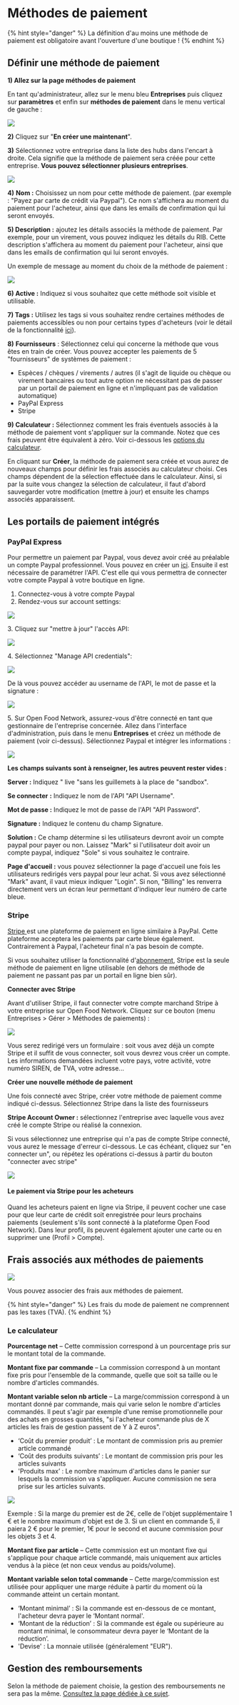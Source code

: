 # Méthodes de paiement

{% hint style="danger" %}
La définition d'au moins une méthode de paiement est obligatoire avant l'ouverture d'une boutique !
{% endhint %}

## Définir une méthode de paiement

**1) Allez sur la page méthodes de paiement**

En tant qu'administrateur, allez sur le menu bleu **Entreprises** puis cliquez sur **paramètres** et enfin sur **méthodes de paiement** dans le menu vertical de gauche :&#x20;

![](<../../.gitbook/assets/image (50) (1).png>)

**2)** Cliquez sur "**En créer une maintenant**".&#x20;

**3)** Sélectionnez votre entreprise dans la liste des hubs dans l'encart à droite. Cela signifie que la méthode de paiement sera créée pour cette entreprise. **Vous pouvez sélectionner plusieurs entreprises**.

![](<../../.gitbook/assets/image (74) (1) (1).png>)

**4)** **Nom :** Choisissez un nom pour cette méthode de paiement. (par exemple : "Payez par carte de crédit via Paypal"). Ce nom s'affichera au moment du paiement pour l'acheteur, ainsi que dans les emails de confirmation qui lui seront envoyés.

**5) Description :** ajoutez les détails associés la méthode de paiement. Par exemple, pour un virement, vous pouvez indiquez les détails du RIB. Cette description s'affichera au moment du paiement pour l'acheteur, ainsi que dans les emails de confirmation qui lui seront envoyés.

Un exemple de message au moment du choix de la méthode de paiement :&#x20;

![](<../../.gitbook/assets/image (52) (1) (1) (1).png>)

&#x20;**6) Active :** Indiquez si vous souhaitez que cette méthode soit visible et utilisable.

**7) Tags :** Utilisez les tags si vous souhaitez rendre certaines méthodes de paiements accessibles ou non pour certains types d'acheteurs (voir le détail de la fonctionnalité [ici](broken-reference)).

**8)** **Fournisseurs** : Sélectionnez celui qui concerne la méthode que vous êtes en train de créer. Vous pouvez accepter les paiements de 5 "fournisseurs" de systèmes de paiement :

* Espèces / chèques / virements / autres (il s'agit de liquide ou chèque ou virement bancaires ou tout autre option ne nécessitant pas de passer par un portail de paiement en ligne et n'impliquant pas de validation automatique)
* PayPal Express
* Stripe

**9) Calculateur :** Sélectionnez comment les frais éventuels associés à la méthode de paiement vont s'appliquer sur la commande. Notez que ces frais peuvent être équivalent à zéro. Voir ci-dessous les [options du calculateur](https://ofn-user-guide.gitbook.io/guide-utilisateur-open-food-network/fonctionnalites-standards/mise-en-place-dune-boutique/frais-et-taxes#le-calculateur).

En cliquant sur **Créer**, la méthode de paiement sera créée et vous aurez de nouveaux champs pour définir les frais associés au calculateur choisi. Ces champs dépendent de la sélection effectuée dans le calculateur. Ainsi, si par la suite vous changez la sélection de calculateur, il faut d'abord sauvegarder votre modification (mettre à jour) et ensuite les champs associés apparaissent.&#x20;

## Les portails de paiement intégrés



### PayPal Express

Pour permettre un paiement par Paypal, vous devez avoir créé au préalable un compte Paypal professionnel. Vous pouvez en créer un [ici](https://www.paypal.com/fr/home). Ensuite il est nécessaire de paramétrer l'API. C'est elle qui vous permettra de connecter votre compte Paypal à votre boutique en ligne.

1. Connectez-vous à votre compte Paypal
2. Rendez-vous sur account settings:

![](<../../.gitbook/assets/image (59).png>)

3\. Cliquez sur "mettre à jour" l'accès API:

![](<../../.gitbook/assets/image (79) (1).png>)

4\. Sélectionnez "Manage API credentials":

![](<../../.gitbook/assets/image (70).png>)

De là vous pouvez accéder au username de l'API, le mot de passe et la signature :&#x20;

![](<../../.gitbook/assets/image (80) (1).png>)

5\. Sur Open Food Network, assurez-vous d'être connecté en tant que gestionnaire de l'entreprise concernée. Allez dans l'interface d'administration, puis dans le menu **Entreprises** et créez un méthode de paiement (voir ci-dessus). Sélectionnez Paypal et intégrer les informations :&#x20;

![](<../../.gitbook/assets/image (58).png>)

**Les champs suivants sont à renseigner, les autres peuvent rester vides :**

**Server :** Indiquez " live "sans les guillemets à la place de "sandbox".

**Se connecter** **:** Indiquez le nom de l'API "API Username".

**Mot de passe :** Indiquez le mot de passe de l'API  "API Password".

**Signature :** Indiquez le contenu du champ Signature.

**Solution :** Ce champ détermine si les utilisateurs devront avoir un compte paypal pour payer ou non. Laissez "Mark" si l'utilisateur doit avoir un compte paypal, indiquez "Sole" si vous souhaitez le contraire.

**Page d'accueil :** vous pouvez sélectionner la page d'accueil une fois les utilisateurs redirigés vers paypal pour leur achat. Si vous avez sélectionné "Mark" avant, il vaut mieux indiquer "Login". Si non, "Billing" les renverra directement vers un écran leur permettant d'indiquer leur numéro de carte bleue.

### Stripe

[Stripe ](https://stripe.com/au)est une plateforme de paiement en ligne similaire à PayPal. Cette plateforme acceptera les paiements par carte bleue également. Contrairement à Paypal, l'acheteur final n'a pas besoin de compte.&#x20;

Si vous souhaitez utiliser la fonctionnalité d'[abonnement](broken-reference), Stripe est la seule méthode de paiement en ligne utilisable (en dehors de méthode de paiement ne passant pas par un portail en ligne bien sûr).

**Connecter avec Stripe**

Avant d'utiliser Stripe, il faut connecter votre compte marchand Stripe à votre entreprise sur Open Food Network. Cliquez sur ce bouton (menu Entreprises > Gérer > Méthodes de paiements) :&#x20;

![](<../../.gitbook/assets/image (69).png>)

Vous serez redirigé vers un formulaire : soit vous avez déjà un compte Stripe et il suffit de vous connecter, soit vous devrez vous créer un compte. Les informations demandées incluent votre pays, votre activité, votre numéro SIREN, de TVA, votre adresse...

**Créer une nouvelle méthode de paiement**

Une fois connecté avec Stripe, créer votre méthode de paiement comme indiqué ci-dessus. Sélectionnez Stripe dans la liste des fournisseurs

**Stripe Account Owner :** sélectionnez l'entreprise avec laquelle vous avez créé le compte Stripe ou réalisé la connexion.

Si vous sélectionnez une entreprise qui n'a pas de compte Stripe connecté, vous aurez le message d'erreur ci-dessous. Le cas échéant, cliquez sur "en connecter un", ou répétez les opérations ci-dessus à partir du bouton "connecter avec stripe"

![](<../../.gitbook/assets/image (85) (1).png>)

#### Le paiement via Stripe pour les acheteurs

Quand les acheteurs paient en ligne via Stripe, il peuvent cocher une case pour que leur carte de crédit soit enregistrée pour leurs prochains paiements (seulement s'ils sont connecté à la plateforme Open Food Network). Dans leur profil, ils peuvent également ajouter une carte ou en supprimer une (Profil > Compte).

## Frais associés aux méthodes de paiements

![](<../../.gitbook/assets/image (47).png>)

Vous pouvez associer des frais aux méthodes de paiement.

{% hint style="danger" %}
Les frais du mode de paiement ne comprennent pas les taxes (TVA).
{% endhint %}

### Le calculateur

**Pourcentage net** – Cette commission correspond à un pourcentage pris sur le montant total de la commande.

**Montant fixe par commande** – La commission correspond à un montant fixe pris pour l'ensemble de la commande, quelle que soit sa taille ou le nombre d'articles commandés.

**Montant variable selon nb article** – La marge/commission correspond à un montant donné par commande, mais qui varie selon le nombre d'articles commandés. Il peut s'agir par exemple d'une remise promotionnelle pour des achats en grosses quantités, "si l'acheteur commande plus de X articles les frais de gestion passent de Y à Z euros".

* ‘Coût du premier produit’ : Le montant de commission pris au premier article commandé
* ‘Coût des produits suivants’ : Le montant de commission pris pour les articles suivants
* 'Produits max’ : Le nombre maximum d'articles dans le panier sur lesquels la commission va s'appliquer. Aucune commission ne sera prise sur les articles suivants.

![](<../../.gitbook/assets/image (53) (1).png>)

Exemple :  Si la marge du premier est de 2€, celle de l'objet supplémentaire 1 € et le nombre maximum d'objet est de 3. Si un client en commande 5, il paiera 2 € pour le premier, 1€ pour le second et aucune commission pour les objets 3 et 4.

**Montant fixe par article** – Cette commission est un montant fixe qui s'applique pour chaque article commandé, mais uniquement aux articles vendus à la pièce (et non ceux vendus au poids/volume).

**Montant variable selon total commande** – Cette marge/commission est utilisée pour appliquer une marge réduite à partir du moment où la commande atteint un certain montant.

* ‘Montant minimal’ : Si la commande est en-dessous de ce montant, l'acheteur devra payer le ‘Montant normal'.
* ‘Montant de la réduction’ : Si la commande est égale ou supérieure au montant minimal, le consommateur devra payer le ‘Montant de la réduction’.
* 'Devise' : La monnaie utilisée (généralement "EUR").

## Gestion des remboursements

Selon la méthode de paiement choisie, la gestion des remboursements ne sera pas la même. [Consultez la page dédiée à ce sujet](broken-reference).
